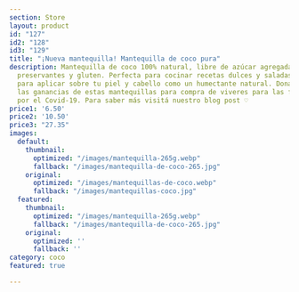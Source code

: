 ```yaml
---
section: Store
layout: product
id: "127"
id2: "128"
id3: "129"
title: "¡Nueva mantequilla! Mantequilla de coco pura"
description: Mantequilla de coco 100% natural, libre de azúcar agregada, aceites,
  preservantes y gluten. Perfecta para cocinar recetas dulces y saladas, así como
  para aplicar sobre tu piel y cabello como un humectante natural. Donamos 30% de
  las ganancias de estas mantequillas para compra de viveres para las familias afectadas
  por el Covid-19. Para saber más visitá nuestro blog post ♡
price1: '6.50'
price2: '10.50'
price3: "27.35"
images:
  default:
    thumbnail:
      optimized: "/images/mantequilla-265g.webp"
      fallback: "/images/mantequilla-de-coco-265.jpg"
    original:
      optimized: "/images/mantequillas-de-coco.webp"
      fallback: "/images/mantequillas-coco.jpg"
  featured:
    thumbnail:
      optimized: "/images/mantequilla-265g.webp"
      fallback: "/images/mantequilla-de-coco-265.jpg"
    original:
      optimized: ''
      fallback: ''
category: coco
featured: true

---
```

